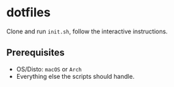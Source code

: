 # dotfiles

Clone and run `init.sh`, follow the interactive instructions.

## Prerequisites

- OS/Disto: `macOS` or `Arch`
- Everything else the scripts should handle.
